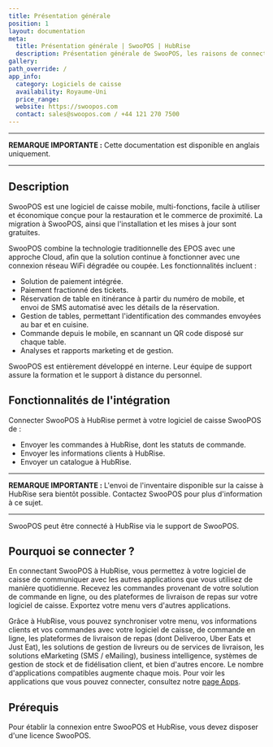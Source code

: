```yaml
---
title: Présentation générale
position: 1
layout: documentation
meta:
  title: Présentation générale | SwooPOS | HubRise
  description: Présentation générale de SwooPOS, les raisons de connecter SwooPOS à HubRise et les fonctionnalités de l'intégration avec HubRise.
gallery:
path_override: /
app_info:
  category: Logiciels de caisse
  availability: Royaume-Uni
  price_range:
  website: https://swoopos.com
  contact: sales@swoopos.com / +44 121 270 7500
---
```


---

**REMARQUE IMPORTANTE :** Cette documentation est disponible <Link to="/apps/swoopos" addLocalePrefix={false}>en anglais uniquement</Link>.

---

## Description

SwooPOS est une logiciel de caisse mobile, multi-fonctions, facile à utiliser et économique conçue pour la restauration et le commerce de proximité. La migration à SwooPOS, ainsi que l'installation et les mises à jour sont gratuites.

SwooPOS combine la technologie traditionnelle des EPOS avec une approche Cloud, afin que la solution continue à fonctionner avec une connexion réseau WiFi dégradée ou coupée. Les fonctionnalités incluent :

- Solution de paiement intégrée.
- Paiement fractionné des tickets.
- Réservation de table en itinérance à partir du numéro de mobile, et envoi de SMS automatisé avec les détails de la réservation.
- Gestion de tables, permettant l'identification des commandes envoyées au bar et en cuisine.
- Commande depuis le mobile, en scannant un QR code disposé sur chaque table.
- Analyses et rapports marketing et de gestion.

SwooPOS est entièrement développé en interne. Leur équipe de support assure la formation et le support à distance du personnel.

## Fonctionnalités de l'intégration

Connecter SwooPOS à HubRise permet à votre logiciel de caisse SwooPOS de :

- Envoyer les commandes à HubRise, dont les statuts de commande.
- Envoyer les informations clients à HubRise.
- Envoyer un catalogue à HubRise.

---

**REMARQUE IMPORTANTE :** L'envoi de l'inventaire disponible sur la caisse à HubRise sera bientôt possible. Contactez SwooPOS pour plus d'information à ce sujet.

---

SwooPOS peut être connecté à HubRise via le support de SwooPOS.

## Pourquoi se connecter ?

En connectant SwooPOS à HubRise, vous permettez à votre logiciel de caisse de communiquer avec les autres applications que vous utilisez de manière quotidienne. Recevez les commandes provenant de votre solution de commande en ligne, ou des plateformes de livraison de repas sur votre logiciel de caisse. Exportez votre menu vers d'autres applications.

Grâce à HubRise, vous pouvez synchroniser votre menu, vos informations clients et vos commandes avec votre logiciel de caisse, de commande en ligne, les plateformes de livraison de repas (dont Deliveroo, Uber Eats et Just Eat), les solutions de gestion de livreurs ou de services de livraison, les solutions eMarketing (SMS / eMailing), business intelligence, systèmes de gestion de stock et de fidélisation client, et bien d'autres encore. Le nombre d'applications compatibles augmente chaque mois. Pour voir les applications que vous pouvez connecter, consultez notre [page Apps](/apps).

## Prérequis

Pour établir la connexion entre SwooPOS et HubRise, vous devez disposer d'une licence SwooPOS.

